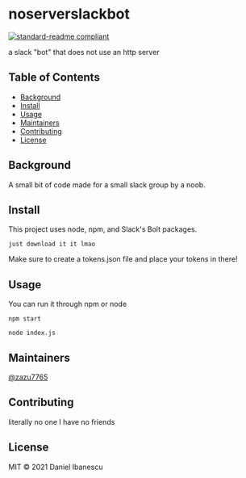 # noserverslackbot

[![standard-readme compliant](https://img.shields.io/badge/standard--readme-OK-green.svg?style=flat-square)](https://github.com/RichardLitt/standard-readme)

a slack &#34;bot&#34; that does not use an http server

## Table of Contents

- [Background](#background)
- [Install](#install)
- [Usage](#usage)
- [Maintainers](#maintainers)
- [Contributing](#contributing)
- [License](#license)

## Background
A small bit of code made for a small slack group by a noob.
## Install
This project uses node, npm, and Slack's Bolt packages.
```
just download it it lmao
```
Make sure to create a tokens.json file and place your tokens in there!
## Usage
You can run it through npm or node
```
npm start
```
```
node index.js
```

## Maintainers

[@zazu7765](https://github.com/zazu7765)

## Contributing

literally no one I have no friends

## License

MIT © 2021 Daniel Ibanescu
